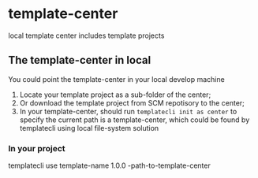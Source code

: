 # template-center
local template center includes template projects

## The template-center in local
You could point the template-center in your local develop machine

1. Locate your template project as a sub-folder of the center;
2. Or download the template project from SCM repotisory to the center;
3. In your template-center, should run `templatecli init as center` to specify the current path is a template-center, which could be found by templatecli using local file-system solution

### In your project
templatecli use template-name 1.0.0 -path-to-template-center